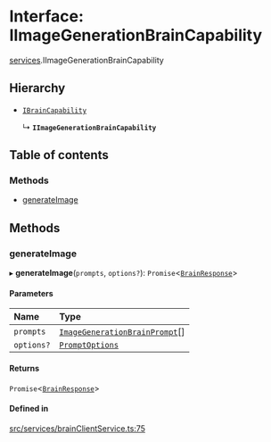 # Interface: IImageGenerationBrainCapability

[services](../modules/services.md).IImageGenerationBrainCapability

## Hierarchy

- [`IBrainCapability`](services.IBrainCapability.md)

  ↳ **`IImageGenerationBrainCapability`**

## Table of contents

### Methods

- [generateImage](services.IImageGenerationBrainCapability.md#generateimage)

## Methods

### generateImage

▸ **generateImage**(`prompts`, `options?`): `Promise`\<[`BrainResponse`](../modules/services.md#brainresponse)\>

#### Parameters

| Name | Type |
| :------ | :------ |
| `prompts` | [`ImageGenerationBrainPrompt`](../modules/services.md#imagegenerationbrainprompt)[] |
| `options?` | [`PromptOptions`](../modules/services.md#promptoptions) |

#### Returns

`Promise`\<[`BrainResponse`](../modules/services.md#brainresponse)\>

#### Defined in

[src/services/brainClientService.ts:75](https://github.com/mtsdnz/allai-core/blob/5932278/src/services/brainClientService.ts#L75)
